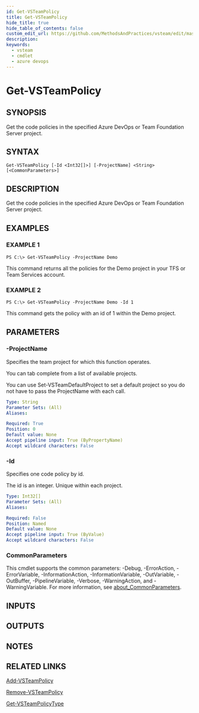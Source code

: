 ```yaml
---
id: Get-VSTeamPolicy
title: Get-VSTeamPolicy
hide_title: true
hide_table_of_contents: false
custom_edit_url: https://github.com/MethodsAndPractices/vsteam/edit/master/.docs/Get-VSTeamPolicy.md
description: 
keywords:
  - vsteam
  - cmdlet
  - azure devops
---
```


# Get-VSTeamPolicy

## SYNOPSIS
Get the code policies in the specified Azure DevOps or Team Foundation Server project.

## SYNTAX

```
Get-VSTeamPolicy [-Id <Int32[]>] [-ProjectName] <String> [<CommonParameters>]
```

## DESCRIPTION
Get the code policies in the specified Azure DevOps or Team Foundation Server project.

## EXAMPLES

### EXAMPLE 1
```
PS C:\> Get-VSTeamPolicy -ProjectName Demo
```

This command returns all the policies for the Demo project in your TFS or Team Services account.

### EXAMPLE 2
```
PS C:\> Get-VSTeamPolicy -ProjectName Demo -Id 1
```

This command gets the policy with an id of 1 within the Demo project.

## PARAMETERS

### -ProjectName
Specifies the team project for which this function operates.

You can tab complete from a list of available projects.

You can use Set-VSTeamDefaultProject to set a default project so you do not have to pass the ProjectName with each call.

```yaml
Type: String
Parameter Sets: (All)
Aliases:

Required: True
Position: 0
Default value: None
Accept pipeline input: True (ByPropertyName)
Accept wildcard characters: False
```

### -Id
Specifies one code policy by id.

The id is an integer.
Unique within each project.

```yaml
Type: Int32[]
Parameter Sets: (All)
Aliases:

Required: False
Position: Named
Default value: None
Accept pipeline input: True (ByValue)
Accept wildcard characters: False
```

### CommonParameters
This cmdlet supports the common parameters: -Debug, -ErrorAction, -ErrorVariable, -InformationAction, -InformationVariable, -OutVariable, -OutBuffer, -PipelineVariable, -Verbose, -WarningAction, and -WarningVariable. For more information, see [about_CommonParameters](http://go.microsoft.com/fwlink/?LinkID=113216).

## INPUTS

## OUTPUTS

## NOTES

## RELATED LINKS

[Add-VSTeamPolicy]()

[Remove-VSTeamPolicy]()

[Get-VSTeamPolicyType]()



